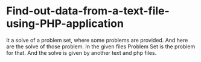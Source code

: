 # Find-out-data-from-a-text-file-using-PHP-application
It a solve of a problem set, where some problems are provided. And here are the solve of those problem.
In the given files Problem Set is the problem for that. And the solve is given by another text and php files.
